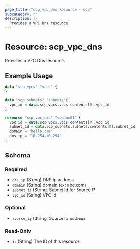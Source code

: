 ```yaml
---
page_title: "scp_vpc_dns Resource - scp"
subcategory: ""
description: |-
  Provides a VPC Dns resource.
---
```


# Resource: scp_vpc_dns

Provides a VPC Dns resource.


## Example Usage

```terraform
data "scp_vpcs" "vpcs" {
}

data "scp_subnets" "subnets"{
  vpc_id = data.scp_vpcs.vpcs.contents[0].vpc_id
}

resource "scp_vpc_dns" "vpcdns01" {
  vpc_id = data.scp_vpcs.vpcs.contents[0].vpc_id
  subnet_id = data.scp_subnets.subnets.contents[0].subnet_id
  domain = "hello.com"
  dns_ip = "10.254.10.254"
}
```

<!-- schema generated by tfplugindocs -->
## Schema

### Required

- `dns_ip` (String) DNS ip address
- `domain` (String) domain (ex: abc.com)
- `subnet_id` (String) Subnet Id for Source IP
- `vpc_id` (String) VPC id

### Optional

- `source_ip` (String) Source Ip address

### Read-Only

- `id` (String) The ID of this resource.
